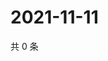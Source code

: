 # 2021-11-11

共 0 条

<!-- BEGIN WEIBO -->
<!-- 最后更新时间 Thu Nov 11 2021 04:14:35 GMT+0800 (China Standard Time) -->

<!-- END WEIBO -->
